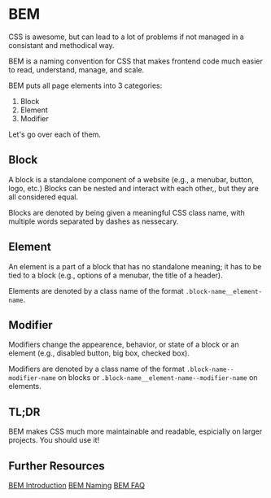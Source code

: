 # BEM
CSS is awesome, but can lead to a lot of problems if not managed in a consistant and methodical way.

BEM is a naming convention for CSS that makes frontend code much easier to read, understand, manage, and scale. 

BEM puts all page elements into 3 categories:
1. Block
2. Element
3. Modifier

Let's go over each of them.

## Block
A block is a standalone component of a website (e.g., a menubar, button, logo, etc.) Blocks can be nested and interact with each other,, but they are all considered equal.

Blocks are denoted by being given a meaningful CSS class name, with multiple words separated by dashes as nessecary.

## Element
An element is a part of a block that has no standalone meaning; it has to be tied to a block (e.g., options of a menubar, the title of a header).

Elements are denoted by a class name of the format `.block-name__element-name`.

## Modifier
Modifiers change the appearence, behavior, or state of a block or an element (e.g., disabled button, big box, checked box).

Modifiers are denoted by a class name of the format `.block-name--modifier-name` on blocks or `.block-name__element-name--modifier-name` on elements.

## TL;DR
BEM makes CSS much more maintainable and readable, espicially on larger projects. You should use it!

## Further Resources
[BEM Introduction](http://getbem.com/introduction/)
[BEM Naming](http://getbem.com/naming/)
[BEM FAQ](http://getbem.com/faq/)